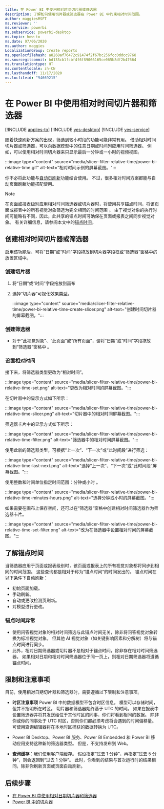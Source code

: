```yaml
---
title: 在 Power BI 中使用相对时间切片器或筛选器
description: 了解如何使用切片器或筛选器在 Power BI 中约束相对时间范围。
author: maggiesMSFT
ms.reviewer: ''
ms.service: powerbi
ms.subservice: powerbi-desktop
ms.topic: how-to
ms.date: 07/06/2020
ms.author: maggies
LocalizationGroup: Create reports
ms.openlocfilehash: a8268af76472c91474f2f67bc256fcc0ddcc9768
ms.sourcegitcommit: bd133cb1fcbf4f6f89066165ce065b8df2b47664
ms.translationtype: HT
ms.contentlocale: zh-CN
ms.lasthandoff: 11/17/2020
ms.locfileid: "94669215"
---
```

# <a name="use-a-relative-time-slicer-and-filter-in-power-bi"></a>在 Power BI 中使用相对时间切片器和筛选器

[!INCLUDE [applies-to](../includes/applies-to.md)] [!INCLUDE [yes-desktop](../includes/yes-desktop.md)] [!INCLUDE [yes-service](../includes/yes-service.md)]

随着快速刷新方案的出现，筛选到较小时段的功能可能非常有用。 借助相对时间切片器或筛选器，可以向数据模型中的任意日期或时间列应用时间筛选器。 例如，可以使用相对时间切片器来只显示最后一分钟或一小时的视频视图。 

:::image type="content" source="media/slicer-filter-relative-time/power-bi-relative-time.gif" alt-text="相对时间示例的屏幕截图。":::

你不必将此功能与[自动页刷新](../create-reports/desktop-automatic-page-refresh.md)功能结合使用。 不过，很多相对时间方案都能与自动页面刷新功能搭配使用。  

> [!NOTE]
> 在页面或报表级别应用相对时间筛选器或切片器时，将使用共享锚点时间，将该页面或报表中的所有视觉对象筛选为完全相同的时间范围  。 由于视觉对象的执行时间可能略有不同，因此，此共享的锚点时间可确保在页面或报表之间同步视觉对象。 有关详细信息，请参阅本文中的[锚点时间](#understanding-anchor-time)。

## <a name="create-a-relative-time-slicer-or-filter"></a>创建相对时间切片器或筛选器

启用该功能后，可将“日期”或“时间”字段拖放到切片器字段框或“筛选器”窗格中的放置区域中。 

### <a name="create-a-slicer"></a>创建切片器

1. 将“日期”或“时间”字段拖放到画布

2. 选择“切片器”可视化效果类型。

    :::image type="content" source="media/slicer-filter-relative-time/power-bi-relative-time-create-slicer.png" alt-text="创建时间切片器的屏幕截图。":::

### <a name="create-a-filter"></a>创建筛选器
 
- 对于“此视觉对象”、“此页面”或“所有页面”，请将“日期”或“时间”字段拖放到“筛选器”窗格中  。

### <a name="set-relative-time"></a>设置相对时间 

接下来，将筛选器类型更改为“相对时间”。

:::image type="content" source="media/slicer-filter-relative-time/power-bi-relative-time-set.png" alt-text="更改为相对时间的屏幕截图。":::
 
在切片器中的显示方式如下所示：

:::image type="content" source="media/slicer-filter-relative-time/power-bi-relative-time-slicer.png" alt-text="切片器中的相对时间屏幕截图。":::

筛选器卡片中的显示方式如下所示： 

:::image type="content" source="media/slicer-filter-relative-time/power-bi-relative-time-filter.png" alt-text="筛选器中的相对时间屏幕截图。":::
 
使用此新的筛选器类型，可根据“上一次”、“下一次”或“此时间段”进行筛选： 

:::image type="content" source="media/slicer-filter-relative-time/power-bi-relative-time-last-next.png" alt-text="选择“上一次”、“下一次”或“此时间段”屏幕截图。":::
 
使用整数和时间单位指定时间范围：分钟或小时 。
 
:::image type="content" source="media/slicer-filter-relative-time/power-bi-relative-time-minutes-hours.png" alt-text="选择分钟或小时的屏幕截图。":::

如果需要在画布上保存空间，还可以在“筛选器”窗格中创建相对时间筛选器作为筛选器卡片。

:::image type="content" source="media/slicer-filter-relative-time/power-bi-relative-time-set-filter.png" alt-text="改为在筛选器中设置相对时间的屏幕截图。":::
 
## <a name="understanding-anchor-time"></a>了解锚点时间

当筛选器应用于页面或报表级别时，该页面或报表上的所有视觉对象都将同步到相同的时间范围。 这些查询都是相对于称为“锚点时间”的时间发出的。 锚点时间在以下条件下自动刷新：

- 初始页面加载。
- 手动刷新。
- 自动或更改检测页刷新。
- 对模型进行更改。

### <a name="anchor-time-exceptions"></a>锚点时间异常

- 使用问答视觉对象的相对时间筛选与此锚点时间无关，除非将问答视觉对象转换为标准视觉对象。 但其他 AI 视觉对象（如关键影响因素和分解树）将与锚点时间进行同步。 
- 此外，相对日期筛选器或切片器不是相对于锚点时间，除非存在相对时间筛选器。 如果相对日期和相对时间筛选器位于同一页上，则相对日期筛选器将遵循锚点时间。

## <a name="limitations-and-considerations"></a>限制和注意事项

目前，使用相对日期切片器和筛选器时，需要遵循以下限制和注意事项。

- **时区注意事项** Power BI 中的数据模型不包含时区信息。 模型可以存储时间，但并不指明所在时区。 切片器和筛选器始终基于 UTC 的时间。 如果在报表中设置筛选器并将其发送给位于其他时区的同事，你们将看到相同的数据。 除非你或你的同事处于 UTC 时区，否则你们都必须考虑将会遇到的时间偏移量。 可使用查询编辑器将在本地时区捕获的数据转换为 UTC。
- Power BI Desktop、Power BI 服务、Power BI Embedded 和 Power BI 移动应用支持这种新的筛选器类型。 但是，不支持发布到 Web。

- **查询缓存**：我们使用客户端缓存。 假设指定“过去 1 分钟”，再指定“过去 5 分钟”，则会返回到“过去 1 分钟”。 此时，你看到的结果与首次运行时的结果相同，除非你刷新页面或页面自动刷新。

## <a name="next-steps"></a>后续步骤

- [在 Power BI 中使用相对日期切片器和筛选器](../visuals/desktop-slicer-filter-date-range.md)
- [Power BI 中的切片器](../visuals/power-bi-visualization-slicers.md)

